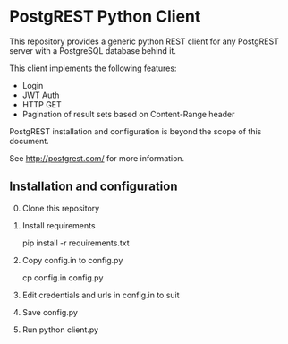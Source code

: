 # PostgREST Python Client

This repository provides a generic python REST client for any PostgREST server
with a PostgreSQL database behind it.

This client implements the following features:

* Login
* JWT Auth
* HTTP GET
* Pagination of result sets based on Content-Range header

PostgREST installation and configuration is beyond the scope of this document.

See http://postgrest.com/ for more information.

## Installation and configuration

0. Clone this repository
0. Install requirements

    pip install -r requirements.txt
0. Copy config.in to config.py

    cp config.in config.py
0. Edit credentials and urls in config.in to suit
0. Save config.py
0. Run
        python client.py
